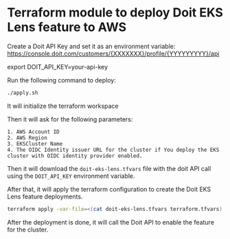 # Terraform module to deploy Doit EKS Lens feature to AWS

Create a Doit API Key and set it as an environment variable:
https://console.doit.com/customers/{XXXXXXX}/profile/{YYYYYYYYY}/api

export DOIT_API_KEY=your-api-key

Run the following command to deploy:
```bash
./apply.sh
```

It will initialize the terraform workspace

Then it will ask for the following parameters:

    1. AWS Account ID
    2. AWS Region
    3. EKSCluster Name
    4. The OIDC Identity issuer URL for the cluster if You deploy the EKS cluster with OIDC identity provider enabled.

Then it will download the `doit-eks-lens.tfvars` file with the doit API call using the `DOIT_API_KEY` environment variable.

After that, it will apply the terraform configuration to create the Doit EKS Lens feature deployments.
```bash
terraform apply -var-file=<(cat doit-eks-lens.tfvars terraform.tfvars) -auto-approve
```

After the deployment is done, it will call the Doit API to enable the feature for the cluster.
